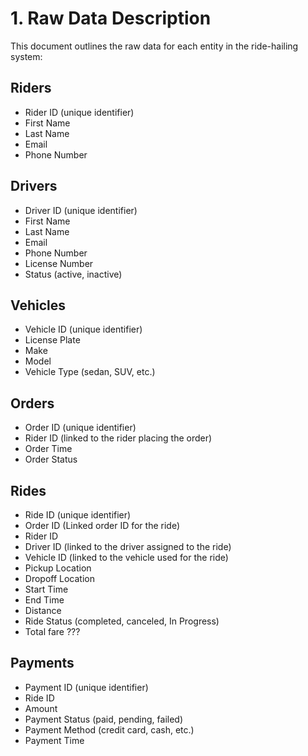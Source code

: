 # 1. Raw Data Description

This document outlines the raw data for each entity in the ride-hailing system:

## Riders
- Rider ID (unique identifier)
- First Name
- Last Name
- Email
- Phone Number

## Drivers
- Driver ID (unique identifier)
- First Name
- Last Name
- Email
- Phone Number
- License Number
- Status (active, inactive)

## Vehicles
- Vehicle ID (unique identifier)
- License Plate
- Make
- Model
- Vehicle Type (sedan, SUV, etc.)

## Orders
- Order ID (unique identifier)
- Rider ID (linked to the rider placing the order)
- Order Time
- Order Status

## Rides
- Ride ID (unique identifier)
- Order ID (Linked order ID for the ride)
- Rider ID 
- Driver ID (linked to the driver assigned to the ride)
- Vehicle ID (linked to the vehicle used for the ride)
- Pickup Location
- Dropoff Location
- Start Time
- End Time
- Distance
- Ride Status (completed, canceled, In Progress)
- Total fare ???

## Payments
- Payment ID (unique identifier)
- Ride ID
- Amount
- Payment Status (paid, pending, failed)
- Payment Method (credit card, cash, etc.)
- Payment Time